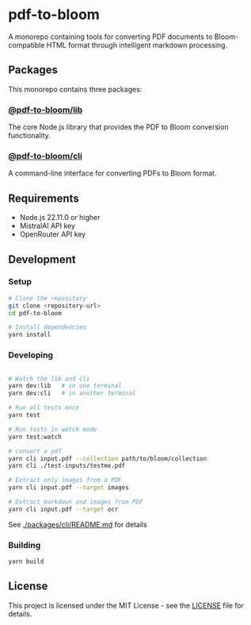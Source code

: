 # pdf-to-bloom

A monorepo containing tools for converting PDF documents to Bloom-compatible HTML format through intelligent markdown processing.

## Packages

This monorepo contains three packages:

### [@pdf-to-bloom/lib](./packages/lib)

The core Node.js library that provides the PDF to Bloom conversion functionality.

### [@pdf-to-bloom/cli](./packages/cli)

A command-line interface for converting PDFs to Bloom format.

## Requirements

- Node.js 22.11.0 or higher
- MistralAI API key
- OpenRouter API key

## Development

### Setup

```bash
# Clone the repository
git clone <repository-url>
cd pdf-to-bloom

# Install dependencies
yarn install
```

### Developing

```bash

# Watch the lib and cli
yarn dev:lib   # in one terminal
yarn dev:cli   # in another terminal

# Run all tests once
yarn test

# Run tests in watch mode
yarn test:watch

# convert a pdf
yarn cli input.pdf --collection path/to/bloom/collection
yarn cli ./test-inputs/testme.pdf

# Extract only images from a PDF
yarn cli input.pdf --target images

# Extract markdown and images from PDF
yarn cli input.pdf --target ocr
```

See [./packages/cli/README.md](./packages/cli/README.md) for details

### Building

```bash
yarn build
```

## License

This project is licensed under the MIT License - see the [LICENSE](LICENSE) file for details.
